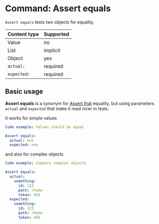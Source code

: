 # Command: Assert equals

`Assert equals` tests two objects for equality.

| Content type | Supported |
|--------------|-----------|
| Value        | no        |
| List         | implicit  |
| Object       | yes       |
| `actual:`    | required  |
| `expected:`  | required  |

## Basic usage

**Assert equals** is a synonym for [Assert that](Assert%20that.md#object-equals) equality, but using parameters `actual` and `expected` that make it read nicer
in tests.

It works for simple values

```yaml
Code example: Values should be equal

Assert equals:
  actual: one
  expected: one
```

and also for complex objects

```yaml
Code example: Compare complex objects

Assert equals:
  actual:
    something:
      id: 123
      path: /home
      token: 456
  expected:
    something:
      id: 123
      path: /home
      token: 456
```
